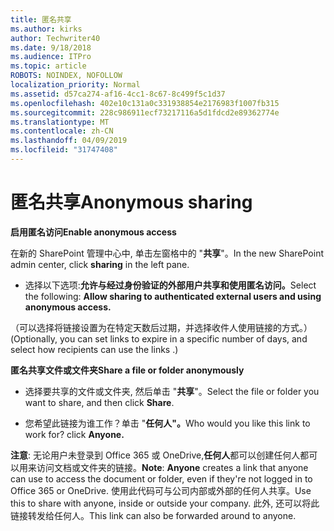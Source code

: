 ```yaml
---
title: 匿名共享
ms.author: kirks
author: Techwriter40
ms.date: 9/18/2018
ms.audience: ITPro
ms.topic: article
ROBOTS: NOINDEX, NOFOLLOW
localization_priority: Normal
ms.assetid: d57ca274-af16-4cc1-8c67-8c499f5c1d37
ms.openlocfilehash: 402e10c131a0c331938854e2176983f1007fb315
ms.sourcegitcommit: 228c986911ecf73217116a5d1fdcd2e89362774e
ms.translationtype: MT
ms.contentlocale: zh-CN
ms.lasthandoff: 04/09/2019
ms.locfileid: "31747408"
---
```

# <a name="anonymous-sharing"></a><span data-ttu-id="2d42b-102">匿名共享</span><span class="sxs-lookup"><span data-stu-id="2d42b-102">Anonymous sharing</span></span>

 **<span data-ttu-id="2d42b-103">启用匿名访问</span><span class="sxs-lookup"><span data-stu-id="2d42b-103">Enable anonymous access</span></span>**
  
<span data-ttu-id="2d42b-104">在新的 SharePoint 管理中心中, 单击左窗格中的 "**共享**"。</span><span class="sxs-lookup"><span data-stu-id="2d42b-104">In the new SharePoint admin center, click **sharing** in the left pane.</span></span> 
  
- <span data-ttu-id="2d42b-105">选择以下选项:**允许与经过身份验证的外部用户共享和使用匿名访问。**</span><span class="sxs-lookup"><span data-stu-id="2d42b-105">Select the following: **Allow sharing to authenticated external users and using anonymous access.**</span></span>
  
<span data-ttu-id="2d42b-106">（可以选择将链接设置为在特定天数后过期，并选择收件人使用链接的方式。）</span><span class="sxs-lookup"><span data-stu-id="2d42b-106">(Optionally, you can set links to expire in a specific number of days, and select how recipients can use the links .)</span></span>
    
 **<span data-ttu-id="2d42b-107">匿名共享文件或文件夹</span><span class="sxs-lookup"><span data-stu-id="2d42b-107">Share a file or folder anonymously</span></span>**
  
- <span data-ttu-id="2d42b-108">选择要共享的文件或文件夹, 然后单击 "**共享**"。</span><span class="sxs-lookup"><span data-stu-id="2d42b-108">Select the file or folder you want to share, and then click **Share**.</span></span> 
    
- <span data-ttu-id="2d42b-109">您希望此链接为谁工作？单击 "**任何人"。**</span><span class="sxs-lookup"><span data-stu-id="2d42b-109">Who would you like this link to work for? click **Anyone.**</span></span>
  
 <span data-ttu-id="2d42b-110">**注意**: 无论用户未登录到 Office 365 或 OneDrive,**任何人**都可以创建任何人都可以用来访问文档或文件夹的链接。</span><span class="sxs-lookup"><span data-stu-id="2d42b-110">**Note**: **Anyone** creates a link that anyone can use to access the document or folder, even if they're not logged in to Office 365 or OneDrive.</span></span> <span data-ttu-id="2d42b-111">使用此代码可与公司内部或外部的任何人共享。</span><span class="sxs-lookup"><span data-stu-id="2d42b-111">Use this to share with anyone, inside or outside your company.</span></span> <span data-ttu-id="2d42b-112">此外, 还可以将此链接转发给任何人。</span><span class="sxs-lookup"><span data-stu-id="2d42b-112">This link can also be forwarded around to anyone.</span></span> 
    

